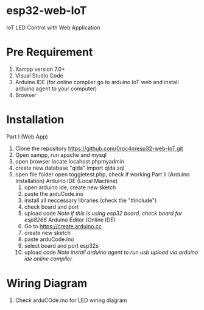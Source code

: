 # esp32-web-IoT
IoT LED Control with Web Application

# Pre Requirement
1. Xampp version 7.0+
2. Visual Studio Code
3. Arduino IDE (for online compiler go to arduino IoT web and install arduino agent to your computer)
4. Browser
# Installation
Part I (Web App)
1. Clone the repository https://github.com/0roc4n/esp32-web-IoT.git
2. Open xampp, run apache and mysql
3. open browser locate locahost phpmyadmin
4. create new database "qlda" import qlda.sql
5. open file folder open toggletest.php, check if working
Part II (Arduino Installation)
   Arduino IDE (Local Machine)
   1. open arduino ide, create new sketch
   2. paste the arduCode.ino
   3. install all neccessary libraries (check the "#include")
   4. check board and port
   5. upload code
      *Note if this is using esp32 board, check board for esp8266*
   Arduino Editor (Online IDE)
    1. Go to https://create.arduino.cc
    2. create new sketch
    3. paste arduCode.ino
    4. select board and port esp32s
    5. upload code
       *Note install arduino agent to run usb upload via arduino ide online compiler*
# Wiring Diagram
1. Check arduCOde.ino for LED wiring diagram
